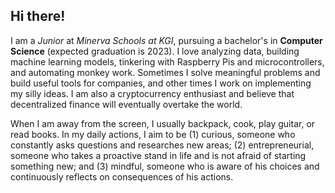 
## Hi there!

 I am a _Junior_ at *Minerva Schools at KGI*, pursuing a bachelor's in **Computer Science** (expected graduation is 2023). I love analyzing data, building machine learning models, tinkering with Raspberry Pis and microcontrollers, and automating monkey work. Sometimes I solve meaningful problems and build useful tools for companies, and other times I work on implementing my silly ideas. I am also a cryptocurrency enthusiast and believe that decentralized finance will eventually overtake the world.

When I am away from the screen, I usually backpack, cook, play guitar, or read books. In my daily actions, I aim to be (1) curious, someone who constantly asks questions and researches new areas; (2) entrepreneurial, someone who takes a proactive stand in life and is not afraid of starting something new; and (3) mindful, someone who is aware of his choices and continuously reflects on consequences of his actions.